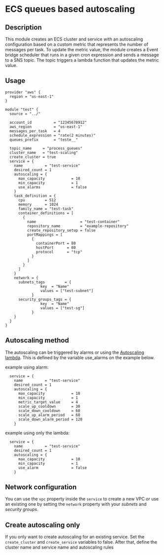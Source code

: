 # ECS queues based autoscaling

## Description

This module creates an ECS cluster and service with an autoscaling configuration based on a custom metric that represents the number of messages per task.
To update the metric value, the module creates a Event bridge scheduler that runs in a given cron expression and sends a message to a SNS topic. The topic triggers a lambda function that updates the metric value.

## Usage

```hcl
provider "aws" {
  region = "us-east-1"
}

module "test" {
  source = "../"

  account_id          = "12345678912"
  aws_region          = "us-east-1"
  messages_per_task   = 4
  schedule_expression = "rate(2 minutes)"
  queues_prefix       = "teste__"

  topic_name     = "process_queues"
  cluster_name   = "test-scaling"
  create_cluster = true
  service = {
    name          = "test-service"
    desired_count = 1
    autoscaling = {
      max_capacity            = 10
      min_capacity            = 1
      use_alarms              = false
    }
    task_definition = {
      cpu         = 512
      memory      = 1024
      family_name = "test-task"
      container_definitions = [
        {
          name                    = "test-container"
          repository_name         = "example-repository"
          create_repository_setup = false
          portMappings = [
            {
              containerPort = 80
              hostPort      = 80
              protocol      = "tcp"
            }
          ]
        }
      ]
    }
    network = {
      subnets_tags         = {
				key	 = "Name"
				values = ["test-subnet"]
			}
      security_groups_tags = {
				key	 = "Name"
				values = ["test-sg"]
			}
    }
  }
}

```

## Autoscaling method
The autoscaling can be triggered by alarms or using the [Autoscaling lambda](https://github.com/Coaktion/process-queues-lambda). This is defined by the variable use_alarms on the example below.

example using alarm:
````
  service = {
    name          = "test-service"
    desired_count = 1
    autoscaling = {
      max_capacity            = 10
      min_capacity            = 1
      metric_target_value     = 4
      scale_up_cooldown       = 30
      scale_down_cooldown     = 60
      scale_up_alarm_period   = 60
      scale_down_alarm_period = 120
    }
````
example using only the lambda:
````
  service = {
    name          = "test-service"
    desired_count = 1
    autoscaling = {
      max_capacity            = 10
      min_capacity            = 1
      use_alarm               = false
    }
````


## Network configuration

You can use the `vpc` property inside the `service` to create a new VPC or use an existing one by setting the `network` property with your *subnets* and *security groups*.

## Create autoscaling only

If you only want to create autoscaling for an existing service. Set the `create_cluster` and `create_service` variables to false. After that, define the cluster name and service name and autoscaling rules
